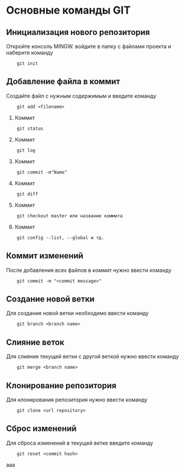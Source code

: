 # Основные команды GIT

## Инициализация нового репозитория

Откройте консоль MINGW. войдите в папку с файлами проекта и наберите команду
```
    git init
```

## Добавление файла в коммит

Создайте файл с нужным содержимым и введите команду
```
    git add <filename>
```
1. Коммит
```
    git status
```
2. Коммит
```
    git log
```
3. Коммит
```
    git commit -m"Name"
```
4. Коммит
```
    git diff
```
5. Коммит
```
    git checkout master или название коммита
```
6. Коммит
```
    git config --list, --global и тд.
```
## Коммит изменений
После добавления всех файлов в коммит нужно ввести команду
```
    git commit -m "<commit message>"
```
## Создание новой ветки
Для создания новой ветки необходимо ввести команду
```
    git branch <branch name>
```

## Слияние веток
Для слияния текущей ветки с другой веткой нужно ввести команду
```
    git merge <branch name>
```
## Клонирование репозитория
Для клонирования репозитория нужно ввести команду
```
    git clone <url repository>
```
## Сброс изменений
Для сброса изменений в текущей ветке введите команду
```
    git reset <commit hash>
```
aaa